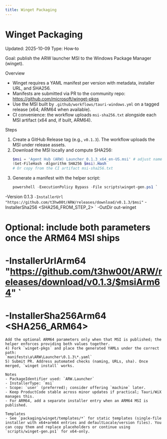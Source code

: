 ```yaml
---
title: Winget Packaging
---
```


# Winget Packaging
Updated: 2025-10-09
Type: How‑to

Goal: publish the ARW launcher MSI to the Windows Package Manager (winget).

Overview
- Winget requires a YAML manifest per version with metadata, installer URL, and SHA256.
- Manifests are submitted via PR to the community repo: https://github.com/microsoft/winget-pkgs
- Use the MSI built by `.github/workflows/tauri-windows.yml` on a tagged release (x64; ARM64 when available).
- CI convenience: the workflow uploads `msi-sha256.txt` alongside each MSI artifact (x64 and, if built, ARM64).

Steps
1) Create a GitHub Release tag (e.g., `v0.1.3`). The workflow uploads the MSI under release assets.
2) Download the MSI locally and compute SHA256:
   ```powershell
   $msi = 'Agent Hub (ARW) Launcher_0.1.3_x64_en-US.msi' # adjust name
   (Get-FileHash -Algorithm SHA256 $msi).Hash
   # Or copy from the CI artifact msi-sha256.txt
   ```
3) Generate a manifest with the helper script:
   ```powershell
   powershell -ExecutionPolicy Bypass -File scripts\winget-gen.ps1 `
  -Version 0.1.3 `
  -InstallerUrl "https://github.com/t3hw00t/ARW/releases/download/v0.1.3/$msi" `
  -InstallerSha256 <SHA256_FROM_STEP_2> `
  -OutDir out-winget
# Optional: include both parameters once the ARM64 MSI ships
#  -InstallerUrlArm64 "https://github.com/t3hw00t/ARW/releases/download/v0.1.3/$msiArm64" `
#  -InstallerSha256Arm64 <SHA256_ARM64>
   ```
Add the optional ARM64 parameters only when that MSI is published; the helper enforces providing both values together.
4) Fork `winget-pkgs` and place the generated YAMLs under the correct path:
   `manifests\a\ARW\Launcher\0.1.3\*.yaml`
5) Submit PR. Address automated checks (naming, URLs, sha). Once merged, `winget install` works.

Notes
- PackageIdentifier used: `ARW.Launcher`
- InstallerType: `msi`
- Scope: `user` (preferred); consider offering `machine` later.
- Keep ProductCode stable across minor updates if practical; Tauri/WiX manages this.
- For ARM64, add a separate installer entry when an ARM64 MSI is published.

Templates
- See `packaging/winget/templates/*` for static templates (single‑file installer with x64+arm64 entries and defaultLocale/version files). You can copy them and replace placeholders or continue using `scripts/winget-gen.ps1` for x64‑only.
